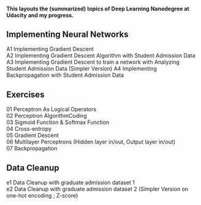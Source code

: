 #### This layouts the (summarized) topics of Deep Learning Nanodegree at Udacity and my progress.

## Implementing Neural Networks 
A1 Implementing Gradient Descent  
A2 Implementing Gradient Descent Algorithm with Student Admission Data  
A3 Implementing Gradient Descent to train a network with Analyzing Student Admission Data (Simpler Version)
A4 Implementing Backpropagation with Student Admission Data

## Exercises
01 Perceptron As Logical Operators  
02 Perceptron AlgorithmCoding  
03 Sigmoid Function & Softmax Function  
04 Cross-entropy  
05 Gradient Descent  
06 Multilayer Perceptrons (Hidden layer in/out, Output layer in/out)  
07 Backpropagation

## Data Cleanup
e1 Data Cleanup with graduate admission dataset 1  
e2 Data Cleanup with graduate admission dataset 2 (Simpler Version on one-hot encoding ; Z-score)

